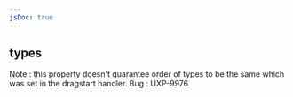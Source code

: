 ```yaml
---
jsDoc: true
---
```


<a name="datatransfer-types" id="datatransfer-types"></a>

## types
Note :
this property doesn't guarantee order of types to be the same which was set in the dragstart handler.
Bug : UXP-9976


